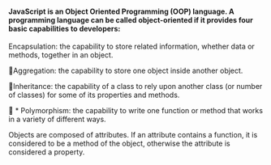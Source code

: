 
#### JavaScript is an Object Oriented Programming (OOP) language. A programming language can be called object-oriented if it provides four basic capabilities to developers:

Encapsulation: the capability to store related information, whether data or methods, together in an object.

􏰀Aggregation: the capability to store one object inside another object.

􏰀Inheritance: the capability of a class to rely upon another class (or number of classes) for some of its properties and methods.

􏰀 * Polymorphism: the capability to write one function or method that works in a variety of different ways.

Objects are composed of attributes. If an attribute contains a function, it is considered to be a method of the object, otherwise the attribute is considered a property.
